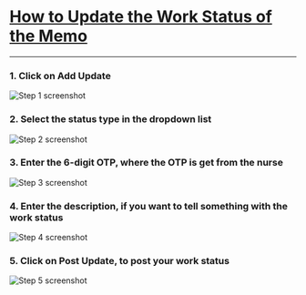 # [How to Update the Work Status of the Memo](https://app.tango.us/app/workflow/32dde765-5f60-4efb-b187-770e40411a14?utm_source=markdown&utm_medium=markdown&utm_campaign=workflow%20export%20links)



***





### 1. Click on Add Update
![Step 1 screenshot](https://images.tango.us/workflows/32dde765-5f60-4efb-b187-770e40411a14/steps/89d2b456-d87e-4a2a-831c-c98f7baba241/da35b59d-af76-4312-a5f7-46df40e7d07a.png?crop=focalpoint&fit=crop&fp-x=2.3320&fp-y=1.8304&w=1200&border=2%2CF4F2F7&border-radius=8%2C8%2C8%2C8&border-radius-inner=8%2C8%2C8%2C8&blend-align=bottom&blend-mode=normal&blend-x=0&blend-w=1200&blend64=aHR0cHM6Ly9pbWFnZXMudGFuZ28udXMvc3RhdGljL21hZGUtd2l0aC10YW5nby13YXRlcm1hcmstdjIucG5n&mark-x=2539&mark-y=3716&m64=aHR0cHM6Ly9pbWFnZXMudGFuZ28udXMvc3RhdGljL2JsYW5rLnBuZz9tYXNrPWNvcm5lcnMmYm9yZGVyPTQlMkNGRjc0NDImdz01MTkmaD0zNzEmZml0PWNyb3AmY29ybmVyLXJhZGl1cz0xMA%3D%3D)


### 2. Select the status type in the dropdown list
![Step 2 screenshot](https://images.tango.us/workflows/32dde765-5f60-4efb-b187-770e40411a14/steps/8afb0de1-0dc0-496c-b510-1336b4e56ff0/07ef113a-a4e6-41bc-b94f-75eefab8e85c.png?crop=focalpoint&fit=crop&fp-x=0.5000&fp-y=0.5000&w=1200&border=2%2CF4F2F7&border-radius=8%2C8%2C8%2C8&border-radius-inner=8%2C8%2C8%2C8&blend-align=bottom&blend-mode=normal&blend-x=0&blend-w=1200&blend64=aHR0cHM6Ly9pbWFnZXMudGFuZ28udXMvc3RhdGljL21hZGUtd2l0aC10YW5nby13YXRlcm1hcmstdjIucG5n&mark-x=334&mark-y=1881&m64=aHR0cHM6Ly9pbWFnZXMudGFuZ28udXMvc3RhdGljL2JsYW5rLnBuZz9tYXNrPWNvcm5lcnMmYm9yZGVyPTQlMkNGRjc0NDImdz0yODA4Jmg9NDM2JmZpdD1jcm9wJmNvcm5lci1yYWRpdXM9MTA%3D)


### 3. Enter the 6-digit OTP, where the OTP is get from the nurse
![Step 3 screenshot](https://images.tango.us/workflows/32dde765-5f60-4efb-b187-770e40411a14/steps/21addc31-8c9b-4f81-8e62-0c6d62ae31b8/3f05a73d-0907-48d0-acd5-e07c5008eeec.png?crop=focalpoint&fit=crop&fp-x=1.4479&fp-y=1.3435&w=1200&border=2%2CF4F2F7&border-radius=8%2C8%2C8%2C8&border-radius-inner=8%2C8%2C8%2C8&blend-align=bottom&blend-mode=normal&blend-x=0&blend-w=1200&blend64=aHR0cHM6Ly9pbWFnZXMudGFuZ28udXMvc3RhdGljL21hZGUtd2l0aC10YW5nby13YXRlcm1hcmstdjIucG5n&mark-x=334&mark-y=2650&m64=aHR0cHM6Ly9pbWFnZXMudGFuZ28udXMvc3RhdGljL2JsYW5rLnBuZz9tYXNrPWNvcm5lcnMmYm9yZGVyPTQlMkNGRjc0NDImdz0yODA4Jmg9NDI2JmZpdD1jcm9wJmNvcm5lci1yYWRpdXM9MTA%3D)


### 4. Enter the description, if you want to tell something with the work status
![Step 4 screenshot](https://images.tango.us/workflows/32dde765-5f60-4efb-b187-770e40411a14/steps/be818d82-f6c3-4d65-95ae-0c73f5b5cde6/464a34a8-d1ea-4aba-94b0-e963bea07a0a.png?crop=focalpoint&fit=crop&fp-x=1.4479&fp-y=1.6913&w=1200&border=2%2CF4F2F7&border-radius=8%2C8%2C8%2C8&border-radius-inner=8%2C8%2C8%2C8&blend-align=bottom&blend-mode=normal&blend-x=0&blend-w=1200&blend64=aHR0cHM6Ly9pbWFnZXMudGFuZ28udXMvc3RhdGljL21hZGUtd2l0aC10YW5nby13YXRlcm1hcmstdjIucG5n&mark-x=334&mark-y=3206&m64=aHR0cHM6Ly9pbWFnZXMudGFuZ28udXMvc3RhdGljL2JsYW5rLnBuZz9tYXNrPWNvcm5lcnMmYm9yZGVyPTQlMkNGRjc0NDImdz0yODA4Jmg9Nzk3JmZpdD1jcm9wJmNvcm5lci1yYWRpdXM9MTA%3D)


### 5. Click on Post Update, to post your work status
![Step 5 screenshot](https://images.tango.us/workflows/32dde765-5f60-4efb-b187-770e40411a14/steps/e4d7df00-cf59-45cd-9075-23ca2bb0c368/5fd58620-577d-4897-bfbf-5e907b5d15e4.png?crop=focalpoint&fit=crop&fp-x=2.0463&fp-y=2.4783&w=1200&border=2%2CF4F2F7&border-radius=8%2C8%2C8%2C8&border-radius-inner=8%2C8%2C8%2C8&blend-align=bottom&blend-mode=normal&blend-x=0&blend-w=1200&blend64=aHR0cHM6Ly9pbWFnZXMudGFuZ28udXMvc3RhdGljL21hZGUtd2l0aC10YW5nby13YXRlcm1hcmstdjIucG5n&mark-x=1761&mark-y=5059&m64=aHR0cHM6Ly9pbWFnZXMudGFuZ28udXMvc3RhdGljL2JsYW5rLnBuZz9tYXNrPWNvcm5lcnMmYm9yZGVyPTQlMkNGRjc0NDImdz0xMzkwJmg9NDQ1JmZpdD1jcm9wJmNvcm5lci1yYWRpdXM9MTA%3D)

